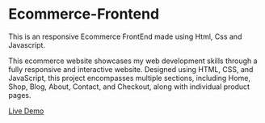 # Ecommerce-Frontend
This is an responsive Ecommerce FrontEnd made using Html, Css and Javascript.

This ecommerce website showcases my web development skills through a fully responsive and interactive website. Designed using HTML, CSS, and JavaScript, this project encompasses multiple sections, including Home, Shop, Blog, About, Contact, and Checkout, along with individual product pages.

[Live Demo](https://rushdaansari.github.io/Ecommerce-Frontend/)
